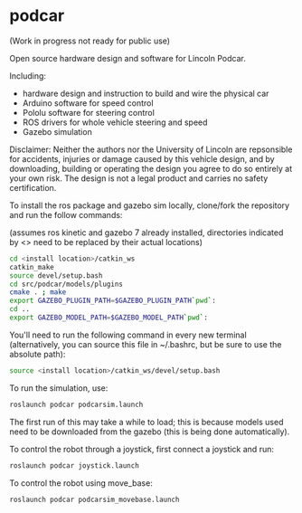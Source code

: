 # podcar

(Work in progress not ready for public use)

Open source hardware design and software for Lincoln Podcar.

Including:

- hardware design and instruction to build and wire the physical car
- Arduino software for speed control
- Pololu software for steering control
- ROS drivers for whole vehicle steering and speed
- Gazebo simulation

Disclaimer: Neither the authors nor the University of Lincoln are repsonsible for accidents, injuries or damage caused by this vehicle design, and by downloading, building or operating the design you agree to do so entirely at your own risk.  The design is not a legal product and carries no safety certification.

To install the ros package and gazebo sim locally, clone/fork the repository and run the follow commands:

(assumes ros kinetic and gazebo 7 already installed, directories indicated by <> need to be replaced by their actual locations)

```bash
cd <install location>/catkin_ws
catkin_make
source devel/setup.bash
cd src/podcar/models/plugins
cmake . ; make
export GAZEBO_PLUGIN_PATH=$GAZEBO_PLUGIN_PATH`pwd`:
cd ..
export GAZEBO_MODEL_PATH=$GAZEBO_MODEL_PATH`pwd`:
```

You'll need to run the following command in every new terminal (alternatively, you can source this file in ~/.bashrc, but be sure to use the absolute path):
```bash
source <install location>/catkin_ws/devel/setup.bash
```

To run the simulation, use:
```bash
roslaunch podcar podcarsim.launch
```
The first run of this may take a while to load; this is because models used need to be downloaded from the gazebo (this is being done automatically).

To control the robot through a joystick, first connect a joystick and run:
``` bash
roslaunch podcar joystick.launch
```

To control the robot using move_base:
```bash
roslaunch podcar podcarsim_movebase.launch
```

